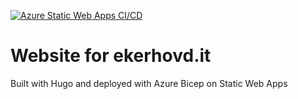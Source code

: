 [![Azure Static Web Apps CI/CD](https://github.com/ekrof/ekerhovd.it/actions/workflows/azure-static-web-apps-agreeable-island-097518503.yml/badge.svg?branch=main)](https://github.com/ekrof/ekerhovd.it/actions/workflows/azure-static-web-apps-agreeable-island-097518503.yml)

# Website for ekerhovd.it

Built with Hugo and deployed with Azure Bicep on Static Web Apps
